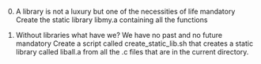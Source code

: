 0. A library is not a luxury but one of the necessities of life
mandatory
Create the static library libmy.a containing all the functions

1. Without libraries what have we? We have no past and no future
mandatory
Create a script called create_static_lib.sh that creates a static library called liball.a from all the .c files that are in the current directory.

